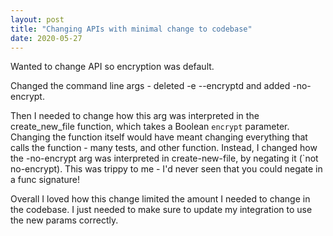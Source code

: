```yaml
---
layout: post
title: "Changing APIs with minimal change to codebase"
date: 2020-05-27
---
```


Wanted to change API so encryption was default. 

Changed the command line args - deleted -e --encryptd and added -no-encrypt. 

Then I needed to change how this arg was interpreted in the create_new_file function, which takes a Boolean `encrypt` parameter. Changing the function itself would have meant changing everything that calls the function - many tests, and other function. Instead, I changed how the -no-encrypt arg was interpreted in create-new-file, by negating it (`not no-encrypt). This was trippy to me - I'd never seen that you could negate in a func signature! 

Overall I loved how this change limited the amount I needed to change in the codebase. I just needed to make sure to update my integration to use the new params correctly. 